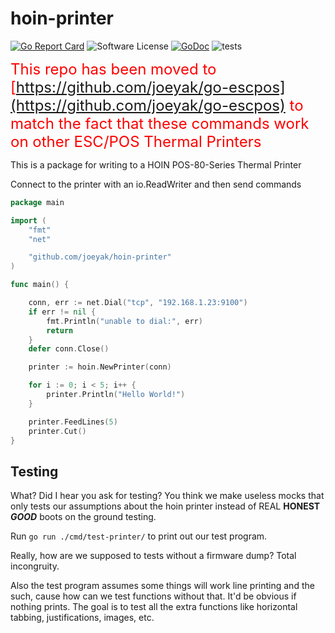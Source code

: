 # hoin-printer

[![Go Report Card](https://goreportcard.com/badge/github.com/joeyak/hoin-printer)](https://goreportcard.com/report/github.com/joeyak/hoin-printer)
![Software License](https://img.shields.io/badge/license-MIT-brightgreen.svg?style=flat-square)
[![GoDoc](https://godoc.org/github.com/joeyak/hoin-printer?status.svg)](https://godoc.org/github.com/joeyak/hoin-printer)
![tests](https://github.com/joeyak/hoin-printer/actions/workflows/main.yaml/badge.svg)

<span style="color:red; font-size: 1.5rem">This repo has been moved to [https://github.com/joeyak/go-escpos](https://github.com/joeyak/go-escpos) to match the fact that these commands work on other ESC/POS Thermal Printers</span>

This is a package for writing to a HOIN POS-80-Series Thermal Printer

Connect to the printer with an io.ReadWriter and then send commands

```go
package main

import (
	"fmt"
	"net"

	"github.com/joeyak/hoin-printer"
)

func main() {

	conn, err := net.Dial("tcp", "192.168.1.23:9100")
	if err != nil {
		fmt.Println("unable to dial:", err)
		return
	}
	defer conn.Close()

	printer := hoin.NewPrinter(conn)

	for i := 0; i < 5; i++ {
		printer.Println("Hello World!")
	}

	printer.FeedLines(5)
	printer.Cut()
}
```

## Testing

What? Did I hear you ask for testing? You think we make useless mocks that only tests our assumptions about the hoin printer instead of REAL **HONEST** ***GOOD*** boots on the ground testing.

Run `go run ./cmd/test-printer/` to print out our test program.

Really, how are we supposed to tests without a firmware dump? Total incongruity.

Also the test program assumes some things will work line printing and the such, cause how can we test functions without that. It'd be obvious if nothing prints. The goal is to test all the extra functions like horizontal tabbing, justifications, images, etc.
